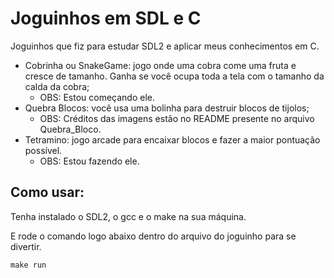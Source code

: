 # Joguinhos em SDL e C

Joguinhos que fiz para estudar SDL2 e aplicar meus conhecimentos em C.

- Cobrinha ou SnakeGame: jogo onde uma cobra come uma fruta e cresce de tamanho. Ganha se você ocupa toda a tela com o tamanho da calda da cobra;
  - OBS: Estou começando ele.
- Quebra Blocos: você usa uma bolinha para destruir blocos de tijolos;
  - OBS: Créditos das imagens estão no README presente no arquivo Quebra_Bloco.
- Tetramino: jogo arcade para encaixar blocos e fazer a maior pontuação possível.
  - OBS: Estou fazendo ele.

## Como usar:

Tenha instalado o SDL2, o gcc e o make na sua máquina.

E rode o comando logo abaixo dentro do arquivo do joguinho para se divertir.

```
make run
```
